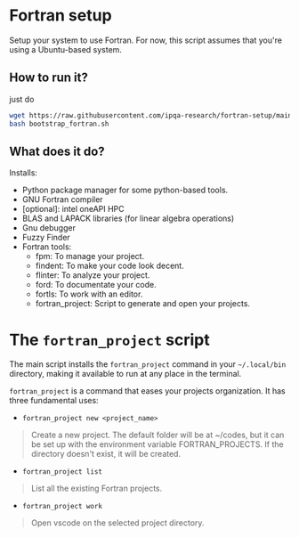 # Fortran setup
Setup your system to use Fortran. For now, this script assumes that you're using
a Ubuntu-based system.

## How to run it?

just do

```bash
wget https://raw.githubusercontent.com/ipqa-research/fortran-setup/main/bootstrap_fortran.sh
bash bootstrap_fortran.sh
```

## What does it do?

Installs:

- Python package manager for some python-based tools.
- GNU Fortran compiler
- [optional]: intel oneAPI HPC
- BLAS and LAPACK libraries (for linear algebra operations)
- Gnu debugger
- Fuzzy Finder
- Fortran tools:
    - fpm: To manage your project.
    - findent: To make your code look decent.
    - flinter: To analyze your project.
    - ford: To documentate your code.
    - fortls: To work with an editor.
    - fortran_project: Script to generate and open your projects.

# The `fortran_project` script
The main script installs the `fortran_project` command in your `~/.local/bin`
directory, making it available to run at any place in the terminal.

`fortran_project` is a command that eases your projects organization. It has
three fundamental uses:

- `fortran_project new <project_name>`
> Create a new project.
> The default folder will be at ~/codes, but it can be set up with
> the environment variable FORTRAN_PROJECTS.
> If the directory doesn't exist, it will be created.

- `fortran_project list`
> List all the existing Fortran projects.

- `fortran_project work`
> Open vscode on the selected project directory.
